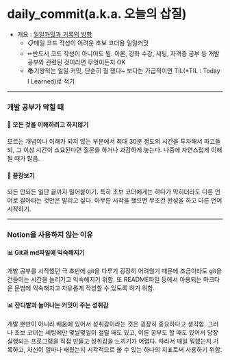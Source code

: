 # daily_commit(a.k.a. 오늘의 삽질)
- 개요 : [일일커밋과 기록의 방향](https://chooi9522.tistory.com/28)
  - 📋매일 코드 작성이 어려운 초보 코더용 일일커밋
  - ✏반드시 코드 작성이 아니어도 됨. 이론, 강좌 수강, 세팅, 자격증 공부 등 개발 공부와 관련된 것이라면 무엇이든지 OK
  - 📚기왕적는 일일 커밋, 단순히 뭘 했다~ 보다는 가급적이면 TIL(*TIL : Today I Learned)로 적기
---
### 개발 공부가 막힐 때
#### 🔆 모든 것을 이해하려고 하지않기
모르는 개념이나 이해가 되지 않는 부분에서 최대 30분 정도의 시간을 투자해서 파고들되, 그 이상 시간이 소요된다면 질문을 하거나 과감하게 놓는다. 나중에 자연스럽게 이해될 때가 많음.

#### 🔆 끝장보기
되든 안되든 일단 끝까지 밀어붙이기. 특히 초보 코더에게는 하다가 막히더라도 다른 언어로 갈아타는 것만은 말리고 싶다. 아무튼 시작을 했으면 무조건 완성을 하고 다른 언어 시작하기.

---

### Notion을 사용하지 않는 이유
#### 📊 Git과 md파일에 익숙해지기
개발 공부를 시작했던 극 초반에 git을 다루기 굉장히 어려웠기 때문에 조금이라도 git을 건들이는 시간을 늘리기고 익숙해지기 위함. 또 README파일 등에서 아용되는 마크다운 문법에 익숙해지고 자유롭게 작성할 수 있도록 하기 위함.


#### 📊 잔디밭과 늘어나는 커밋이 주는 성취감
개발 뿐만이 아니라 배움에 있어서 성취감이라는 것은 굉장히 중요하다고 생각함. 그러나 초보 코더는 세팅에만 몇날몇일이 걸릴 때도 있고, 이론 공부도 할 때도 있어서 당장 실행되는 프로그램을 직접 만들고 성취감을 느끼기가 어렵다. 따라서 매일 뭐했는지 기록하고, 자신이 얼마나 배웠는지 시각적으로 볼 수 있는 하나의 지표로써 사용하기 위함.
